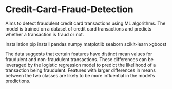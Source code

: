 # Credit-Card-Fraud-Detection
Aims to detect fraudulent credit card transactions using ML algorithms. The model is trained on a dataset of credit card transactions and predicts whether a transaction is fraud or not.

Installation 
pip install pandas numpy matplotlib seaborn scikit-learn xgboost

The data suggests that certain features have distinct mean values for fraudulent and non-fraudulent transactions. These differences can be leveraged by the logistic regression model to predict the likelihood of a transaction being fraudulent. Features with larger differences in means between the two classes are likely to be more influential in the model’s predictions.
